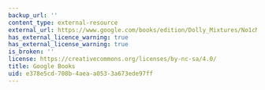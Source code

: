 ```yaml
---
backup_url: ''
content_type: external-resource
external_url: https://www.google.com/books/edition/Dolly_Mixtures/No1cMOVQClUC?hl=en&gbpv=1
has_external_licence_warning: true
has_external_license_warning: true
is_broken: ''
license: https://creativecommons.org/licenses/by-nc-sa/4.0/
title: Google Books
uid: e378e5cd-708b-4aea-a053-3a673ede97ff
---
```

